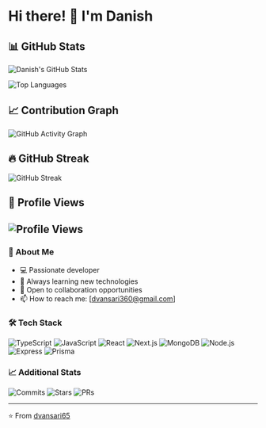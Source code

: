# Hi there! 👋 I'm Danish

## 📊 GitHub Stats
![Danish's GitHub Stats](https://dvansari65-stats.vercel.app/api?username=dvansari65&show_icons=true&theme=dark&include_all_commits=true&count_private=true)

![Top Languages](https://dvansari65-stats.vercel.app/api/top-langs/?username=dvansari65&layout=compact&theme=dark)

## 📈 Contribution Graph
![GitHub Activity Graph](https://github-readme-activity-graph.vercel.app/graph?username=dvansari65&theme=github-compact)

## 🔥 GitHub Streak
![GitHub Streak](https://github-readme-streak-stats.herokuapp.com/?user=dvansari65&theme=dark)

## 💫 Profile Views
![Profile Views](https://komarev.com/ghpvc/?username=dvansari65&color=blue&style=flat-square)
---

### 🚀 About Me
- 💻 Passionate developer
- 🌱 Always learning new technologies
- 💼 Open to collaboration opportunities
- 📫 How to reach me: [dvansari360@gmail.com]

### 🛠️ Tech Stack
![TypeScript](https://img.shields.io/badge/-TypeScript-3178C6?style=flat-square&logo=typescript&logoColor=white)
![JavaScript](https://img.shields.io/badge/-JavaScript-F7DF1E?style=flat-square&logo=javascript&logoColor=black)
![React](https://img.shields.io/badge/-React-61DAFB?style=flat-square&logo=react&logoColor=black)
![Next.js](https://img.shields.io/badge/-Next.js-000000?style=flat-square&logo=next.js&logoColor=white)
![MongoDB](https://img.shields.io/badge/-MongoDB-47A248?style=flat-square&logo=mongodb&logoColor=white)
![Node.js](https://img.shields.io/badge/-Node.js-339933?style=flat-square&logo=node.js&logoColor=white)
![Express](https://img.shields.io/badge/-Express-000000?style=flat-square&logo=express&logoColor=white)
![Prisma](https://img.shields.io/badge/-Prisma-2D3748?style=flat-square&logo=prisma&logoColor=white)

### 📈 Additional Stats
![Commits](https://img.shields.io/badge/Total%20Commits-392-green?style=for-the-badge)
![Stars](https://img.shields.io/badge/Total%20Stars-269-yellow?style=for-the-badge)
![PRs](https://img.shields.io/badge/Total%20PRs-155-blue?style=for-the-badge)

---

⭐ From [dvansari65](https://github.com/dvansari65)
